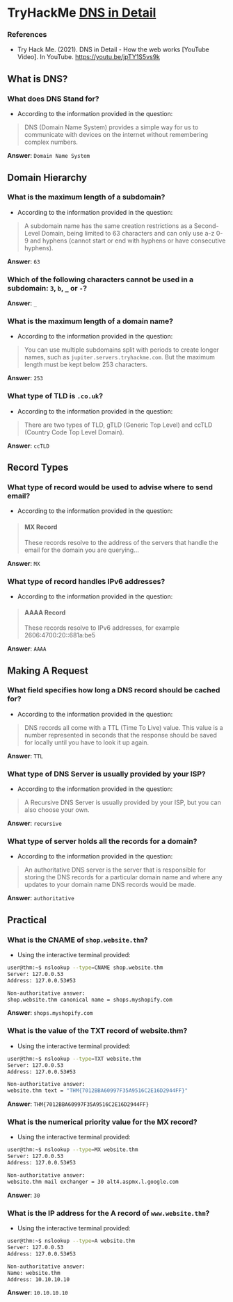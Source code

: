 # TryHackMe [DNS in Detail](https://www.tryhackme.com/room/dnsindetail)
### References
* Try Hack Me. (2021). DNS in Detail - How the web works [YouTube Video]. In YouTube. https://youtu.be/jpTY1S5vs9k
## What is DNS?
### What does DNS Stand for?
* According to the information provided in the question:
> DNS (Domain Name System) provides a simple way for us to communicate with devices on the internet without remembering complex numbers.

**Answer**: `Domain Name System`
## Domain Hierarchy
### What is the maximum length of a subdomain?
* According to the information provided in the question:
> A subdomain name has the same creation restrictions as a Second-Level Domain, being limited to 63 characters and can only use a-z 0-9 and hyphens (cannot start or end with hyphens or have consecutive hyphens).

**Answer**: `63`
### Which of the following characters cannot be used in a subdomain: `3`, `b`, `_` or `-`?
**Answer**: `_`
### What is the maximum length of a domain name?
* According to the information provided in the question:
> You can use multiple subdomains split with periods to create longer names, such as `jupiter.servers.tryhackme.com`. But the maximum length must be kept below 253 characters.

**Answer**: `253`
### What type of TLD is `.co.uk`?
* According to the information provided in the question:
> There are two types of TLD, gTLD (Generic Top Level) and ccTLD (Country Code Top Level Domain).

**Answer**: `ccTLD`
## Record Types
### What type of record would be used to advise where to send email?
* According to the information provided in the question:
> #### MX Record
> These records resolve to the address of the servers that handle the email for the domain you are querying...

**Answer**: `MX`
### What type of record handles IPv6 addresses?
* According to the information provided in the question:
> #### AAAA Record
> These records resolve to IPv6 addresses, for example 2606:4700:20::681a:be5

**Answer**: `AAAA`
## Making A Request
### What field specifies how long a DNS record should be cached for?
* According to the information provided in the question:
> DNS records all come with a TTL (Time To Live) value. This value is a number represented in seconds that the response should be saved for locally until you have to look it up again.

**Answer**: `TTL`
### What type of DNS Server is usually provided by your ISP?
* According to the information provided in the question:
> A Recursive DNS Server is usually provided by your ISP, but you can also choose your own.

**Answer**: `recursive`
### What type of server holds all the records for a domain?
* According to the information provided in the question:
> An authoritative DNS server is the server that is responsible for storing the DNS records for a particular domain name and where any updates to your domain name DNS records would be made.

**Answer**: `authoritative`
## Practical
### What is the CNAME of `shop.website.thm`?
* Using the interactive terminal provided:
```bash
user@thm:~$ nslookup --type=CNAME shop.website.thm
Server: 127.0.0.53
Address: 127.0.0.53#53

Non-authoritative answer:
shop.website.thm canonical name = shops.myshopify.com
```

**Answer**: `shops.myshopify.com`
### What is the value of the TXT record of website.thm?
* Using the interactive terminal provided:
```bash
user@thm:~$ nslookup --type=TXT website.thm
Server: 127.0.0.53
Address: 127.0.0.53#53

Non-authoritative answer:
website.thm text = "THM{7012BBA60997F35A9516C2E16D2944FF}"
```

**Answer**: `THM{7012BBA60997F35A9516C2E16D2944FF}`
### What is the numerical priority value for the MX record?
* Using the interactive terminal provided:
```bash
user@thm:~$ nslookup --type=MX website.thm
Server: 127.0.0.53
Address: 127.0.0.53#53

Non-authoritative answer:
website.thm mail exchanger = 30 alt4.aspmx.l.google.com
```

**Answer**: `30`
### What is the IP address for the A record of `www.website.thm`?
* Using the interactive terminal provided:
```bash
user@thm:~$ nslookup --type=A website.thm
Server: 127.0.0.53
Address: 127.0.0.53#53

Non-authoritative answer:
Name: website.thm
Address: 10.10.10.10
```

**Answer**: `10.10.10.10`